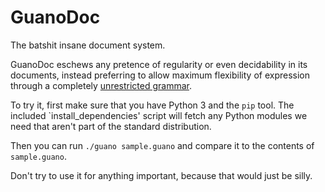 GuanoDoc
========

The batshit insane document system.

GuanoDoc eschews any pretence of regularity or even decidability in its
documents, instead preferring to allow maximum flexibility of expression
through a completely [unrestricted grammar].

To try it, first make sure that you have Python 3 and the `pip` tool.
The included `install_dependencies' script will fetch any Python modules
we need that aren't part of the standard distribution.

Then you can run `./guano sample.guano` and compare it to the contents
of `sample.guano`.

Don't try to use it for anything important, because that would just be silly.

[unrestricted grammar]: http://en.wikipedia.org/wiki/Unrestricted_grammar "Unrestricted grammar (Wikipedia)"
